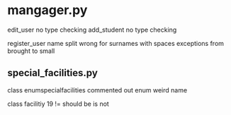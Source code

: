 

# mangager.py
edit_user
	no type checking
add_student
	no type checking

register_user
	name split wrong for surnames with spaces
	exceptions from brought to small

## special_facilities.py
class enumspecialfacilities
	commented out enum
	weird name

class facilitiy
	19 != should be is not
	
